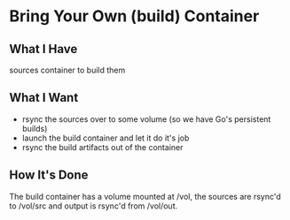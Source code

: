 # Bring Your Own (build) Container

## What I Have

sources
container to build them

## What I Want

* rsync the sources over to some volume (so we have Go's persistent builds)
* launch the build container and let it do it's job
* rsync the build artifacts out of the container

## How It's Done

The build container has a volume mounted at /vol, the sources are rsync'd to /vol/src and output is rsync'd from /vol/out.

